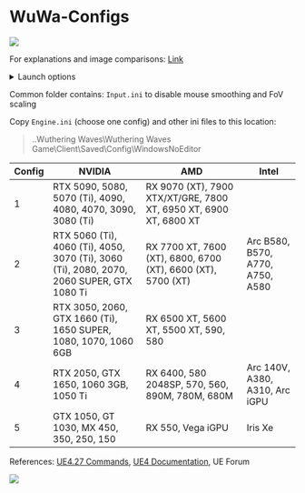 # WuWa-Configs

[<img src="https://discord.com/api/guilds/798954204420112454/widget.png?style=banner2">](https://discord.gg/gczjQvgzWE)

For explanations and image comparisons: [Link](https://docs.google.com/document/d/e/2PACX-1vTuIAInOasQNStOkxvBX2qj-SkX1V5us16VZxy5cSSLHlntAIip0avYopPqpgACuaGe9I-5fJrKIyl4/pub)

<details>
<summary>Launch options</summary>
<pre>
-SkipSplash Skip intro videos
-dx11 Launch the game with DX11
-dx12 Launch the game with DX12
</pre>
<a href="https://i.imgur.com/aCpObBl.png"><img src="https://i.imgur.com/aCpObBl.png" style="width: 550px; height: auto;"></a>
</details>

Common folder contains: ``Input.ini`` to disable mouse smoothing and FoV scaling

Copy ``Engine.ini`` (choose one config) and other ini files to this location: 
> ..Wuthering Waves\Wuthering Waves Game\Client\Saved\Config\WindowsNoEditor

| Config | NVIDIA                                                                                    | AMD                                                               | Intel                            |
|--------|-------------------------------------------------------------------------------------------|-------------------------------------------------------------------|----------------------------------|
| 1      | RTX 5090, 5080, 5070 (Ti), 4090, 4080, 4070, 3090, 3080 (Ti)                              | RX 9070 (XT), 7900 XTX/XT/GRE, 7800 XT, 6950 XT, 6900 XT, 6800 XT |                                  |
| 2      | RTX 5060 (Ti), 4060 (Ti), 4050, 3070 (Ti), 3060 (Ti), 2080, 2070, 2060 SUPER, GTX 1080 Ti | RX 7700 XT, 7600 (XT), 6800, 6700 (XT), 6600 (XT), 5700 (XT)      | Arc B580, B570, A770, A750, A580 |
| 3      | RTX 3050, 2060, GTX 1660 (Ti), 1650 SUPER, 1080, 1070, 1060 6GB                           | RX 6500 XT, 5600 XT, 5500 XT, 590, 580                            |                                  |
| 4      | RTX 2050, GTX 1650, 1060 3GB, 1050 Ti                                                     | RX 6400, 580 2048SP, 570, 560, 890M, 780M, 680M                   | Arc 140V, A380, A310, Arc iGPU   |
| 5      | GTX 1050, GT 1030, MX 450, 350, 250, 150                                                  | RX 550, Vega iGPU                                                 | Iris Xe                          |

References: [UE4.27 Commands](https://framedsc.com/GeneralGuides/ue4_commands.htm), [UE4 Documentation](https://docs.unrealengine.com/4.27/en-US/), UE Forum

[<img src="https://i.imgur.com/fxmOE8N.png">](https://ko-fi.com/alteria/)
